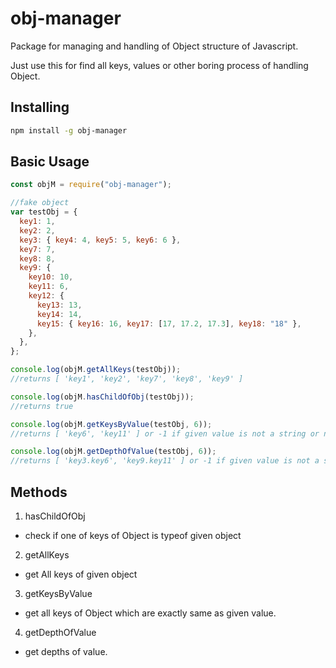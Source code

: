 # obj-manager

Package for managing and handling of Object structure of Javascript.

Just use this for find all keys, values or other boring process of handling Object.

## Installing

```bash
npm install -g obj-manager
```

## Basic Usage

```javascript
const objM = require("obj-manager");

//fake object
var testObj = {
  key1: 1,
  key2: 2,
  key3: { key4: 4, key5: 5, key6: 6 },
  key7: 7,
  key8: 8,
  key9: {
    key10: 10,
    key11: 6,
    key12: {
      key13: 13,
      key14: 14,
      key15: { key16: 16, key17: [17, 17.2, 17.3], key18: "18" },
    },
  },
};

console.log(objM.getAllKeys(testObj));
//returns [ 'key1', 'key2', 'key7', 'key8', 'key9' ]

console.log(objM.hasChildOfObj(testObj));
//returns true

console.log(objM.getKeysByValue(testObj, 6));
//returns [ 'key6', 'key11' ] or -1 if given value is not a string or number

console.log(objM.getDepthOfValue(testObj, 6));
//returns [ 'key3.key6', 'key9.key11' ] or -1 if given value is not a string or number
```

## Methods

1. hasChildOfObj

- check if one of keys of Object is typeof given object

2. getAllKeys

- get All keys of given object

3. getKeysByValue

- get all keys of Object which are exactly same as given value.

4. getDepthOfValue

- get depths of value.
